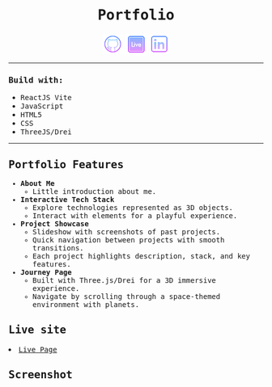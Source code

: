 <h1 align="center"><samp>Portfolio</samp> </h1>
<p align="center"> 
  <a href="https://github.com/xoFrey" target="_blank" target="_blank" rel="noopener noreferrer"> <img width="40" align="center" src="./public/img/github.png"/></a>
  <a href="https://portfolio.izel-acar.de" target="_blank" target="_blank" rel="noopener noreferrer"> <img width="45" align="center" src="./public/img/livepage.png"/></a>
  <a href="https://www.linkedin.com/in/izelacar/" target="_blank" target="_blank" rel="noopener noreferrer"> <img width="40" align="center" src="./public/img/linkedin.png"/></a>
</p>


<hr/>

<h3><samp>Build with:</samp></h3>
<ul>
<li><samp>ReactJS Vite</samp></li>
<li><samp>JavaScript</samp></li>
<li><samp>HTML5</samp></li>
<li><samp>CSS</samp></li>
<li><samp>ThreeJS/Drei</samp></li>
</ul>

<hr/>

<samp>
  <h2>Portfolio Features</h2>
  <ul>
    <li>
      <strong>About Me</strong>
      <ul>
        <li>Little introduction about me.</li>
      </ul>
    </li>
    <li>
      <strong>Interactive Tech Stack</strong>
      <ul>
        <li>Explore technologies represented as 3D objects.</li>
        <li>Interact with elements for a playful experience.</li>
      </ul>
    </li>
    <li>
      <strong>Project Showcase</strong>
      <ul>
        <li>Slideshow with screenshots of past projects.</li>
        <li>Quick navigation between projects with smooth transitions.</li>
        <li>Each project highlights description, stack, and key features.</li>
      </ul>
    </li>
    <li>
      <strong>Journey Page</strong>
      <ul>
        <li>Built with Three.js/Drei for a 3D immersive experience.</li>
        <li>Navigate by scrolling through a space-themed environment with planets.</li>
      </ul>
    </li>
  </ul>
</samp>


<h2><samp>Live site</samp></h2>
<li><samp><a href="https://portfolio.izel-acar.de" target="_blank" rel="noopener noreferrer">Live Page</a></samp></li>

<h2><samp>Screenshot</samp></h2>

